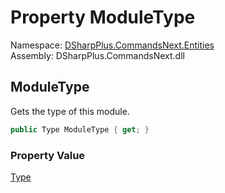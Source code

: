 # Property ModuleType

Namespace: [DSharpPlus.CommandsNext.Entities](DSharpPlus.CommandsNext.Entities.md)  
Assembly: DSharpPlus.CommandsNext.dll

## <a id="DSharpPlus_CommandsNext_Entities_SingletonCommandModule_ModuleType"></a>ModuleType

Gets the type of this module.

```csharp
public Type ModuleType { get; }
```

### Property Value

[Type](https://learn.microsoft.com/dotnet/api/system.type)

